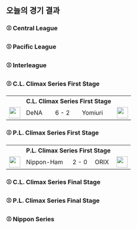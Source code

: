 ## 오늘의 경기 결과


### ⚾ Central League


### ⚾ Pacific League


### ⚾ Interleague


### ⚾ C.L. Climax Series First Stage

<table>
  <tr>
    <th></th>
    <th colspan='3'>C.L. Climax Series First Stage</th>
    <th></th>
  </tr>
  <tr>
    <td><img src='' width='30'></td>
    <td>DeNA</td><td>6 - 2</td><td>Yomiuri</td>
    <td><img src='' width='30'></td>
  </tr>
</table>

### ⚾ P.L. Climax Series First Stage

<table>
  <tr>
    <th></th>
    <th colspan='3'>P.L. Climax Series First Stage</th>
    <th></th>
  </tr>
  <tr>
    <td><img src='' width='30'></td>
    <td>Nippon-Ham</td><td>2 - 0</td><td>ORIX</td>
    <td><img src='' width='30'></td>
  </tr>
</table>

### ⚾ C.L. Climax Series Final Stage


### ⚾ P.L. Climax Series Final Stage


### ⚾ Nippon Series


